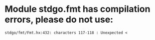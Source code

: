 # Module stdgo.fmt has compilation errors, please do not use:
```
stdgo/fmt/Fmt.hx:432: characters 117-118 : Unexpected <

```

